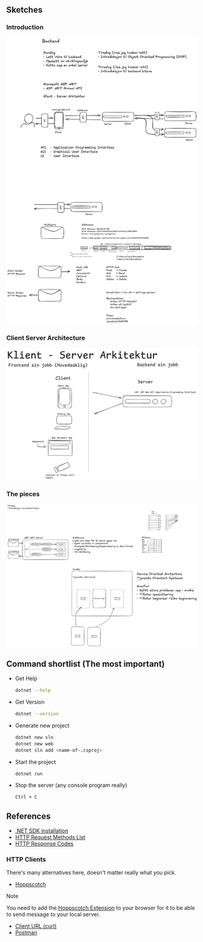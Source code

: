 ## Sketches

### Introduction

![Introduction](/documentation/backend-introduction.excalidraw.png)

### Client Server Architecture

![Client Server Architecture](/documentation/client-server-architecture.excalidraw.png)

### The pieces

![The pieces](/documentation/backend-the-pieces.excalidraw.png)

## Command shortlist (The most important)

- Get Help

  ```sh
  dotnet --help
  ```

- Get Version

  ```sh
  dotnet --version
  ```

- Generate new project

  ```sh
  dotnet new sln
  dotnet new web
  dotnet sln add <name-of-.csproj>
  ```

- Start the project

  ```sh
  dotnet run
  ```

- Stop the server (any console program really)

  ```sh
  Ctrl + C
  ```

## References

- [.NET SDK installation](https://dotnet.microsoft.com/en-us/download)
- [HTTP Request Methods List](https://developer.mozilla.org/en-US/docs/Web/HTTP/Reference/Methods)
- [HTTP Response Codes](https://developer.mozilla.org/en-US/docs/Web/HTTP/Reference/Status)

### HTTP Clients

There's many alternatives here, doesn't matter really what you pick.

- [Hoppscotch](https://hoppscotch.io/)

> [!NOTE]
> 
> You need to add the [Hoppscotch Extension](https://www.google.com/search?q=hoppscotch+extension) to your browser for it to be able to send message to your local server.

- [Client URL (curl)](https://curl.se/)
- [Postman](https://www.postman.com/)
